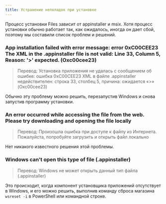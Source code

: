 ```yaml
---
title: Устранение неполадок при установке
---
```


Процесс установки Files зависит от appinstaller и msix. Хотя процесс установки
обычно работает так, как ожидалось, иногда он дает сбой, поэтому мы составили список проблем и решений.

### App installation failed with error message: error 0xC00CEE23 The XML in the .appinstaller file is not valid: Line 33, Column 5, Reason: '>' expected. (Oxc00cee23)

> Перевод: Установка приложения не удалась с сообщением об ошибке: ошибка 0xC00CEE23 XML в файле .appinstaller недействителен: строка 33, столбец 5, причина: ожидается «>» (Oxc00cee23)

Обычно эту проблему можно решить, перезапустив Windows и снова запустив программу установки.

### An error occurred while accessing the file from the web. Please try downloading and opening the file locally

> Перевод: Произошла ошибка при доступе к файлу из Интернета. Пожалуйста, попробуйте загрузить и открыть файл локально

Нет никакого известного решения этой проблемы.

### Windows can't open this type of file (.appinstaller)

> Перевод: Windows не может открыть данный тип файла (.appinstaller)

Это происходит, когда компонент установщика приложений отсутствует в Windows, и его можно решить, выполнив команду сброса магазина `wsreset -i` в PowerShell или командной строке.
